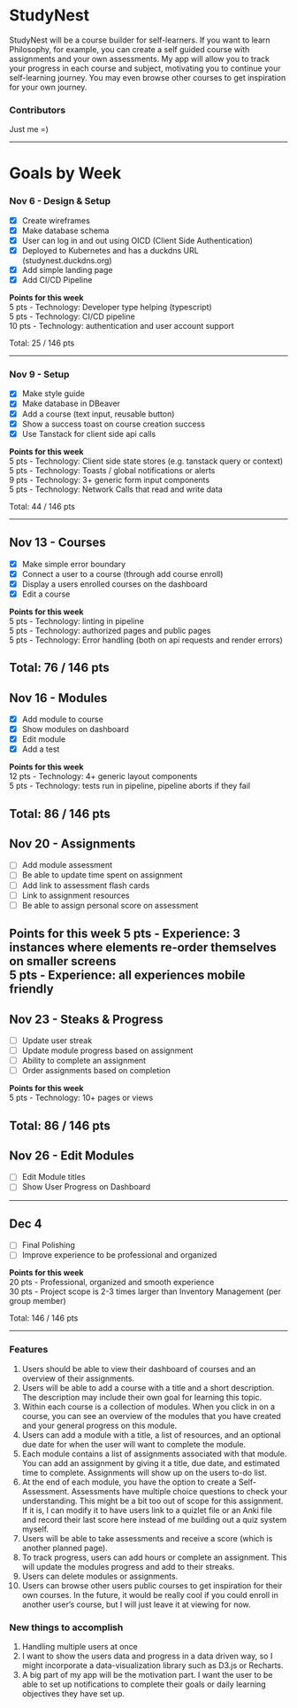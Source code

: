 # StudyNest
StudyNest will be a course builder for self-learners. If you want to learn Philosophy, for example, you can create a self guided course with assignments and your own assessments. My app will allow you to track your progress in each course and subject, motivating you to continue your self-learning journey. You may even browse other courses to get inspiration for your own journey.

### Contributors 
Just me =)  

---
# Goals by Week
### Nov 6 - Design & Setup
- [x] Create wireframes
- [x] Make database schema
- [x] User can log in and out using OICD (Client Side Authentication)
- [x] Deployed to Kubernetes and has a duckdns URL (studynest.duckdns.org)
- [x] Add simple landing page
- [x] Add CI/CD Pipeline

**Points for this week**  
5 pts - Technology: Developer type helping (typescript)  
5 pts - Technology: CI/CD pipeline  
10 pts - Technology: authentication and user account support  

Total: 25 / 146 pts
<hr />

### Nov 9 - Setup
- [x] Make style guide
- [x] Make database in DBeaver
- [x] Add a course (text input, reusable button)
- [x] Show a success toast on course creation success
- [x] Use Tanstack for client side api calls

**Points for this week**  
5 pts - Technology: Client side state stores (e.g. tanstack query or context)  
5 pts - Technology: Toasts / global notifications or alerts  
9 pts - Technology: 3+ generic form input components  
5 pts - Technology: Network Calls that read and write data

Total: 44 / 146 pts

---
## Nov 13 - Courses
- [x] Make simple error boundary
- [x] Connect a user to a course (through add course enroll)
- [x] Display a users enrolled courses on the dashboard
- [x] Edit a course

**Points for this week**  
5 pts - Technology: linting in pipeline  
5 pts - Technology: authorized pages and public pages  
5 pts - Technology: Error handling (both on api requests and render errors)  

Total: 76 / 146 pts
---
## Nov 16 - Modules
- [x] Add module to course
- [x] Show modules on dashboard
- [x] Edit module
- [x] Add a test

**Points for this week**  
12 pts - Technology: 4+ generic layout components    
5 pts - Technology: tests run in pipeline, pipeline aborts if they fail  

Total: 86 / 146 pts
---
## Nov 20 - Assignments
- [ ] Add module assessment
- [ ] Be able to update time spent on assignment
- [ ] Add link to assessment flash cards
- [ ] Link to assignment resources
- [ ] Be able to assign personal score on assessment

**Points for this week**
5 pts - Experience: 3 instances where elements re-order themselves on smaller screens     
5 pts - Experience: all experiences mobile friendly  
--- 
## Nov 23 - Steaks & Progress
- [ ] Update user streak
- [ ] Update module progress based on assignment
- [ ] Ability to complete an assignment
- [ ] Order assignments based on completion

**Points for this week**  
5 pts - Technology: 10+ pages or views  

Total: 86 / 146 pts
--- 
## Nov 26 - Edit Modules
- [ ] Edit Module titles
- [ ] Show User Progress on Dashboard

--- 
## Dec 4
- [ ] Final Polishing
- [ ] Improve experience to be professional and organized

**Points for this week**  
20 pts - Professional, organized and smooth experience  
30 pts - Project scope is 2-3 times larger than Inventory Management (per group member)  

Total: 146 / 146 pts
<hr />

### Features
1. Users should be able to view their dashboard of courses and an overview of their assignments.
2. Users will be able to add a course with a title and a short description. The description may include their own goal for learning this topic.
3. Within each course is a collection of modules. When you click in on a course, you can see an overview of the modules that you have created and your general progress on this module.
4. Users can add a module with a title, a list of resources, and an optional due date for when the user will want to complete the module.
5. Each module contains a list of assignments associated with that module. You can add an assignment by giving it a title, due date, and estimated time to complete. Assignments will show up on the users to-do list.
6. At the end of each module, you have the option to create a Self-Assessment. Assessments have multiple choice questions to check your understanding. This might be a bit too out of scope for this assignment. If it is, I can modify it to have users link to a quizlet file or an Anki file and record their last score here instead of me building out a quiz system myself.
7. Users will be able to take assessments and receive a score (which is another planned page).
8. To track progress, users can add hours or complete an assignment. This will update the modules progress and add to their streaks.
9. Users can delete modules or assignments.
10. Users can browse other users public courses to get inspiration for their own courses. In the future, it would be really cool if you could enroll in another user’s course, but I will just leave it at viewing for now.

### New things to accomplish
1. Handling multiple users at once
2. I want to show the users data and progress in a data driven way, so I might incorporate a data-visualization library such as D3.js or Recharts.
3. A big part of my app will be the motivation part. I want the user to be able to set up notifications to complete their goals or daily learning objectives they have set up. 

